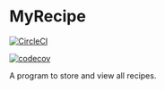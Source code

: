 # MyRecipe

[![CircleCI](https://circleci.com/gh/VickieEB/MyRecipe.svg?style=shield&circle-token=e504ef769d5faaf5f80d67e1a8bcb07fe29b2e3a)](https://circleci.com/gh/VickieEB/MyRecipe)

[![codecov](https://codecov.io/gh/VickieEB/MyRecipe/branch/master/graph/badge.svg?token=31TFLL02FA)](https://codecov.io/gh/VickieEB/MyRecipe)

A program to store and view all recipes.
